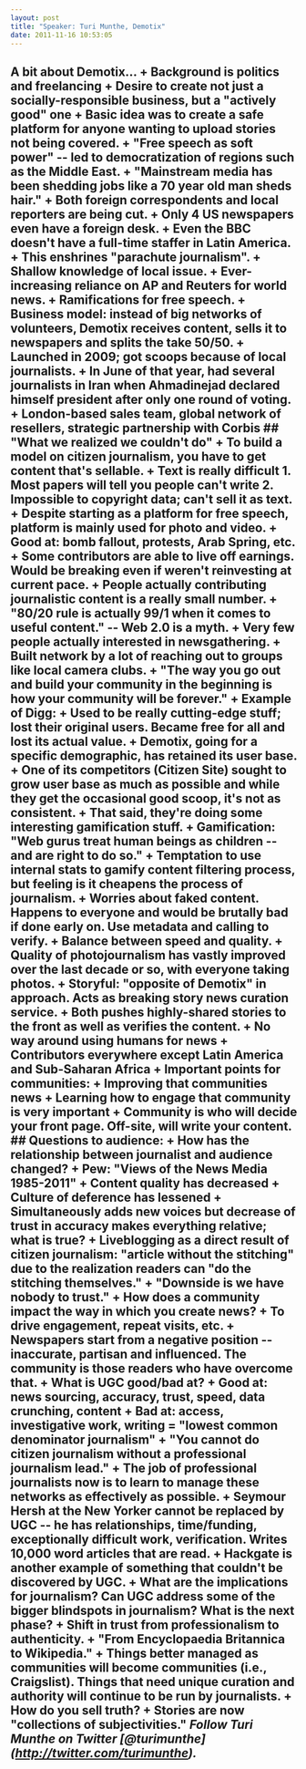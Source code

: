 ```yaml
---
layout: post
title: "Speaker: Turi Munthe, Demotix"
date: 2011-11-16 10:53:05
---
```


## A bit about Demotix... + Background is politics and freelancing + Desire to create not just a socially-responsible business, but a "actively good" one + Basic idea was to create a safe platform for anyone wanting to upload stories not being covered. + "Free speech as soft power" -- led to democratization of regions such as the Middle East. + "Mainstream media has been shedding jobs like a 70 year old man sheds hair." + Both foreign correspondents and local reporters are being cut. + Only 4 US newspapers even have a foreign desk. + Even the BBC doesn't have a full-time staffer in Latin America. + This enshrines "parachute journalism". + Shallow knowledge of local issue. + Ever-increasing reliance on AP and Reuters for world news. + Ramifications for free speech. + Business model: instead of big networks of volunteers, Demotix receives content, sells it to newspapers and splits the take 50/50. + Launched in 2009; got scoops because of local journalists. + In June of that year, had several journalists in Iran when Ahmadinejad declared himself president after only one round of voting. + London-based sales team, global network of resellers, strategic partnership with Corbis ## "What we realized we couldn't do" + To build a model on citizen journalism, you have to get content that's sellable. + Text is really difficult 1. Most papers will tell you people can't write 2. Impossible to copyright data; can't sell it as text. + Despite starting as a platform for free speech, platform is mainly used for photo and video. + Good at: bomb fallout, protests, Arab Spring, etc. + Some contributors are able to live off earnings. Would be breaking even if weren't reinvesting at current pace. + People actually contributing journalistic content is a really small number. + "80/20 rule is actually 99/1 when it comes to useful content." -- Web 2.0 is a myth. + Very few people actually interested in newsgathering. + Built network by a lot of reaching out to groups like local camera clubs. + "The way you go out and build your community in the beginning is how your community will be forever." + Example of Digg: + Used to be really cutting-edge stuff; lost their original users. Became free for all and lost its actual value. + Demotix, going for a specific demographic, has retained its user base. + One of its competitors (Citizen Site) sought to grow user base as much as possible and while they get the occasional good scoop, it's not as consistent. + That said, they're doing some interesting gamification stuff. + Gamification: "Web gurus treat human beings as children -- and are right to do so." + Temptation to use internal stats to gamify content filtering process, but feeling is it cheapens the process of journalism. + Worries about faked content. Happens to everyone and would be brutally bad if done early on. Use metadata and calling to verify. + Balance between speed and quality. + Quality of photojournalism has vastly improved over the last decade or so, with everyone taking photos. + Storyful: "opposite of Demotix" in approach. Acts as breaking story news curation service. + Both pushes highly-shared stories to the front as well as verifies the content. + No way around using humans for news + Contributors everywhere except Latin America and Sub-Saharan Africa + Important points for communities: + Improving that communities news + Learning how to engage that community is very important + Community is who will decide your front page. Off-site, will write your content. ## Questions to audience: + How has the relationship between journalist and audience changed? + Pew: "Views of the News Media 1985-2011" + Content quality has decreased + Culture of deference has lessened + Simultaneously adds new voices but decrease of trust in accuracy makes everything relative; what is true? + Liveblogging as a direct result of citizen journalism: "article without the stitching" due to the realization readers can "do the stitching themselves." + "Downside is we have nobody to trust." + How does a community impact the way in which you create news? + To drive engagement, repeat visits, etc. + Newspapers start from a negative position -- inaccurate, partisan and influenced. The community is those readers who have overcome that. + What is UGC good/bad at? + Good at: news sourcing, accuracy, trust, speed, data crunching, content + Bad at: access, investigative work, writing = "lowest common denominator journalism" + "You cannot do citizen journalism without a professional journalism lead." + The job of professional journalists now is to learn to manage these networks as effectively as possible. + Seymour Hersh at the New Yorker cannot be replaced by UGC -- he has relationships, time/funding, exceptionally difficult work, verification. Writes 10,000 word articles that are read. + Hackgate is another example of something that couldn't be discovered by UGC. + What are the implications for journalism? Can UGC address some of the bigger blindspots in journalism? What is the next phase? + Shift in trust from professionalism to authenticity. + "From Encyclopaedia Britannica to Wikipedia." + Things better managed as communities will become communities (i.e., Craigslist). Things that need unique curation and authority will continue to be run by journalists. + How do you sell truth? + Stories are now "collections of subjectivities." *Follow Turi Munthe on Twitter \[@turimunthe\](http://twitter.com/turimunthe).*